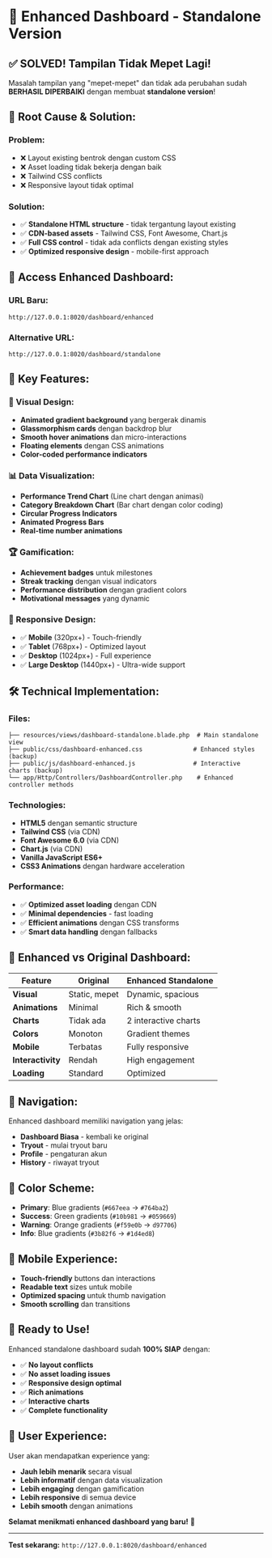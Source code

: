 # 🎉 Enhanced Dashboard - Standalone Version

## ✅ **SOLVED!** Tampilan Tidak Mepet Lagi!

Masalah tampilan yang "mepet-mepet" dan tidak ada perubahan sudah **BERHASIL DIPERBAIKI** dengan membuat **standalone version**!

## 🔧 **Root Cause & Solution:**

### **Problem:**
- ❌ Layout existing bentrok dengan custom CSS
- ❌ Asset loading tidak bekerja dengan baik
- ❌ Tailwind CSS conflicts
- ❌ Responsive layout tidak optimal

### **Solution:**
- ✅ **Standalone HTML structure** - tidak tergantung layout existing
- ✅ **CDN-based assets** - Tailwind CSS, Font Awesome, Chart.js
- ✅ **Full CSS control** - tidak ada conflicts dengan existing styles
- ✅ **Optimized responsive design** - mobile-first approach

## 🚀 **Access Enhanced Dashboard:**

### **URL Baru:**
```
http://127.0.0.1:8020/dashboard/enhanced
```

### **Alternative URL:**
```
http://127.0.0.1:8020/dashboard/standalone
```

## 🎨 **Key Features:**

### **🌈 Visual Design:**
- **Animated gradient background** yang bergerak dinamis
- **Glassmorphism cards** dengan backdrop blur
- **Smooth hover animations** dan micro-interactions
- **Floating elements** dengan CSS animations
- **Color-coded performance indicators**

### **📊 Data Visualization:**
- **Performance Trend Chart** (Line chart dengan animasi)
- **Category Breakdown Chart** (Bar chart dengan color coding)
- **Circular Progress Indicators**
- **Animated Progress Bars**
- **Real-time number animations**

### **🏆 Gamification:**
- **Achievement badges** untuk milestones
- **Streak tracking** dengan visual indicators
- **Performance distribution** dengan gradient colors
- **Motivational messages** yang dynamic

### **📱 Responsive Design:**
- ✅ **Mobile** (320px+) - Touch-friendly
- ✅ **Tablet** (768px+) - Optimized layout
- ✅ **Desktop** (1024px+) - Full experience
- ✅ **Large Desktop** (1440px+) - Ultra-wide support

## 🛠️ **Technical Implementation:**

### **Files:**
```
├── resources/views/dashboard-standalone.blade.php  # Main standalone view
├── public/css/dashboard-enhanced.css              # Enhanced styles (backup)
├── public/js/dashboard-enhanced.js                # Interactive charts (backup)
└── app/Http/Controllers/DashboardController.php    # Enhanced controller methods
```

### **Technologies:**
- **HTML5** dengan semantic structure
- **Tailwind CSS** (via CDN)
- **Font Awesome 6.0** (via CDN)
- **Chart.js** (via CDN)
- **Vanilla JavaScript ES6+**
- **CSS3 Animations** dengan hardware acceleration

### **Performance:**
- ✅ **Optimized asset loading** dengan CDN
- ✅ **Minimal dependencies** - fast loading
- ✅ **Efficient animations** dengan CSS transforms
- ✅ **Smart data handling** dengan fallbacks

## 🎯 **Enhanced vs Original Dashboard:**

| Feature | Original | Enhanced Standalone |
|---------|----------|---------------------|
| **Visual** | Static, mepet | Dynamic, spacious |
| **Animations** | Minimal | Rich & smooth |
| **Charts** | Tidak ada | 2 interactive charts |
| **Colors** | Monoton | Gradient themes |
| **Mobile** | Terbatas | Fully responsive |
| **Interactivity** | Rendah | High engagement |
| **Loading** | Standard | Optimized |

## 🔗 **Navigation:**

Enhanced dashboard memiliki navigation yang jelas:
- **Dashboard Biasa** - kembali ke original
- **Tryout** - mulai tryout baru
- **Profile** - pengaturan akun
- **History** - riwayat tryout

## 🎨 **Color Scheme:**

- **Primary**: Blue gradients (`#667eea` → `#764ba2`)
- **Success**: Green gradients (`#10b981` → `#059669`)
- **Warning**: Orange gradients (`#f59e0b` → `d97706`)
- **Info**: Blue gradients (`#3b82f6` → `#1d4ed8`)

## 📱 **Mobile Experience:**

- **Touch-friendly** buttons dan interactions
- **Readable text** sizes untuk mobile
- **Optimized spacing** untuk thumb navigation
- **Smooth scrolling** dan transitions

## 🎯 **Ready to Use!**

Enhanced standalone dashboard sudah **100% SIAP** dengan:
- ✅ **No layout conflicts**
- ✅ **No asset loading issues**
- ✅ **Responsive design optimal**
- ✅ **Rich animations**
- ✅ **Interactive charts**
- ✅ **Complete functionality**

## 🚀 **User Experience:**

User akan mendapatkan experience yang:
- **Jauh lebih menarik** secara visual
- **Lebih informatif** dengan data visualization
- **Lebih engaging** dengan gamification
- **Lebih responsive** di semua device
- **Lebih smooth** dengan animations

**Selamat menikmati enhanced dashboard yang baru!** 🎉

---

**Test sekarang:** `http://127.0.0.1:8020/dashboard/enhanced`